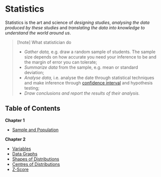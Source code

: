  # Statistics

Statistics is the art and science of *designing studies*, *analysing the data produced by these studies* and *translating the data into knowledge to understand the world around us*.

> [!note] What statistician do
> 
> - *Gather data,* e.g. draw a random sample of students. The sample size depends on how accurate you need your inference to be and the margin of error you can tolerate;
> - *Summarize data* from the sample, e.g. mean or standard deviation;
> - *Analyse data,* i.e. analyse the date through statistical techniques and make inference through [confidence interval](?TK) and hypothesis testing;
> - *Draw conclusions and report the results of their analysis.*

## Table of Contents

**Chapter 1**

- [Sample and Population](/Statistics/Sample%20and%20Population.md)

**Chapter 2**

- [Variables](/Statistics/Variables.md)
- [Data Graphs](/Statistics/Data%20Graphs.md)
- [Shapes of Distributions](/Statistics/Distributions/Shapes%20of%20Distributions.md)
- [Centres of Distributions](/Statistics/Distributions/Centres%20of%20Distributions.md)
- [Z-Score](/Statistics/Z-Score.md)
